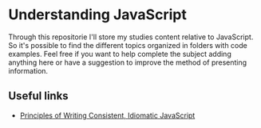 # Understanding JavaScript

Through this repositorie I'll store my studies content relative to JavaScript. So it's possible to find the different topics organized in folders with code examples.
Feel free if you want to help complete the subject adding anything here or have a suggestion to improve the method of presenting information. 

## Useful links

- [Principles of Writing Consistent, Idiomatic JavaScript](https://github.com/rwaldron/idiomatic.js)
